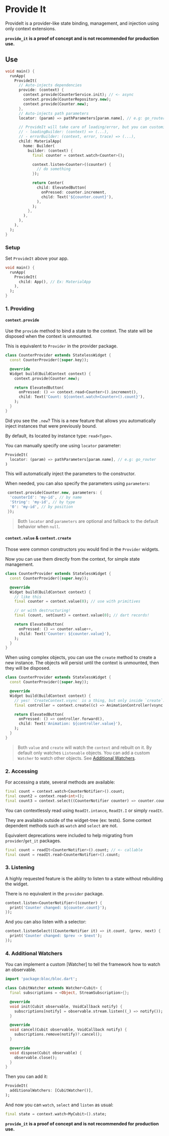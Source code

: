 # Provide It

ProvideIt is a provider-like state binding, management, and injection using only context extensions.

**`provide_it` is a proof of concept and is not recommended for production use.**

## Use

```dart
void main() {
  runApp(
    ProvideIt(
      // Auto-injects dependencies
      provide: (context) {
        context.provide(CounterService.init); // <- async
        context.provide(CounterRepository.new);
        context.provide(Counter.new);
      },
      // Auto-injects path parameters
      locator: (param) => pathParameters[param.name], // e.g: go_router

      // ProvideIt will take care of loading/error, but you can customize it:
      // - loadingBuilder: (context) => (...),
      // - errorBuilder: (context, error, trace) => (...),
      child: MaterialApp(
        home: Builder(
          builder: (context) {
            final counter = context.watch<Counter>();

            context.listen<Counter>((counter) {
              // do something
            });

            return Center(
              child: ElevatedButton(
                onPressed: counter.increment,
                child: Text('${counter.count}'),
              ),
            );
          },
        ),
      ),
    ),
  );
}
```

### Setup

Set `ProvideIt` above your app.

```dart
void main() {
  runApp(
    ProvideIt(
      child: App(), // Ex: MaterialApp
    ),
  );
}
```

### 1. Providing

#### `context.provide`

Use the `provide` method to bind a state to the context. The state will be disposed when the context is unmounted.

This is equivalent to `Provider` in the provider package.

```dart
class CounterProvider extends StatelessWidget {
  const CounterProvider({super.key});

  @override
  Widget build(BuildContext context) {
    context.provide(Counter.new);

    return ElevatedButton(
      onPressed: () => context.read<Counter>().increment(),
      child: Text('Count: ${context.watch<Counter>().count}'),
    );
  }
}
```

Did you see the `.new`? This is a new feature that allows you automatically inject instances that were previously bound.

By default, its located by instance type: `read<Type>`.

You can manually specify one using `locator` parameter:

```dart
ProvideIt(
  locator: (param) => pathParameters[param.name], // e.g: go_router
)
```

This will automatically inject the parameters to the constructor.

When needed, you can also specify the parameters using `parameters`:

```dart
 context.provide(Counter.new, parameters: {
  'counterId': 'my-id', // by name
  'String': 'my-id', // by type
  '0': 'my-id', // by position
 });
```

> Both `locator` and `parameters` are optional and fallback to the default behavior when `null`.

#### `context.value` & `context.create`

Those were common constructors you would find in the `Provider` widgets.

Now you can use them directly from the context, for simple state management.

```dart
class CounterProvider extends StatelessWidget {
  const CounterProvider({super.key});

  @override
  Widget build(BuildContext context) {
    // like this
    final counter = context.value(0); // use with primitives

    // or with destructuring!
    final (count, setCount) = context.value(0); // dart records!

    return ElevatedButton(
      onPressed: () => counter.value++,
      child: Text('Counter: ${counter.value}'),
    );
  }
}
```

When using complex objects, you can use the `create` method to create a new instance. The objects will persist until the context is unmounted, then they will be disposed.

```dart
class CounterProvider extends StatelessWidget {
  const CounterProvider({super.key});

  @override
  Widget build(BuildContext context) {
    // yes! `CreateContext.vsync` is a thing, but only inside `create`.
    final controller = context.create((c) => AnimationController(vsync: c.vsync));

    return ElevatedButton(
      onPressed: () => controller.forward(),
      child: Text('Animation: ${controller.value}'),
    );
  }
}
```

> Both `value` and `create` will watch the `context` and rebuilt on it. By default only watches `Listenable` objects. You can add a custom `Watcher` to watch other objects. See [Additional Watchers](#4-additional-watchers).

### 2. Accessing

For accessing a state, several methods are available:

```dart
final count = context.watch<CounterNotifier>().count;
final count2 = context.read<int>();
final count3 = context.select((CounterNotifier counter) => counter.count);
```

You can contextlessly read using `ReadIt.intance`, `ReadIt.I` or simply `readIt`.

They are available outside of the widget-tree (ex: tests). Some context dependent methods such as `watch` and `select` are not.

Equivalent deprecations were included to help migrating from `provider`/`get_it` packages.

```dart
final count = readIt<CounterNotifier>().count; // <- callable
final count = readIt.read<CounterNotifier>().count;
```

### 3. Listening

A highly requested feature is the ability to listen to a state without rebuilding the widget.

There is no equivalent in the `provider` package.

```dart
context.listen<CounterNotifier>((counter) {
  print('Counter changed: ${counter.count}');
});
```

And you can also listen with a selector:

```dart
context.listenSelect((CounterNotifier it) => it.count, (prev, next) {
  print('Counter changed: $prev -> $next');
});
```

### 4. Additional Watchers

You can implement a custom [Watcher] to tell the framework how to watch an observable.

```dart
import 'package:bloc/bloc.dart';

class CubitWatcher extends Watcher<Cubit> {
  final subscriptions = <Object, StreamSubscription>{};

  @override
  void init(Cubit observable, VoidCallback notify) {
    subscriptions[notify] = observable.stream.listen((_) => notify());
  }

  @override
  void cancel(Cubit observable, VoidCallback notify) {
    subscriptions.remove(notify)?.cancel();
  }

  @override
  void dispose(Cubit observable) {
    observable.close();
  }
}
```

Then you can add it:

```dart
ProvideIt(
  additionalWatchers: [CubitWatcher()],
);
```

And now you can `watch`, `select` and `listen` as usual:

```dart
final state = context.watch<MyCubit>().state;
```

**`provide_it` is a proof of concept and is not recommended for production use.**